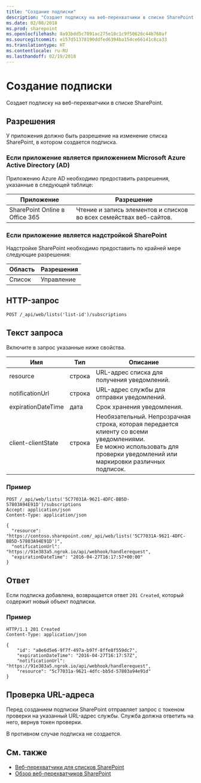 ```yaml
---
title: "Создание подписки"
description: "Создает подписку на веб-перехватчики в списке SharePoint."
ms.date: 02/08/2018
ms.prod: sharepoint
ms.openlocfilehash: 8a93bdd5c7891ac275e18c1c9f50620c44b760af
ms.sourcegitcommit: e157d51378190ddfed6394ba154ce66141c8ca33
ms.translationtype: HT
ms.contentlocale: ru-RU
ms.lasthandoff: 02/19/2018
---
```

# <a name="create-a-new-subscription"></a>Создание подписки 

Создает подписку на веб-перехватчики в списке SharePoint. 

## <a name="permissions"></a>Разрешения

У приложения должно быть разрешение на изменение списка SharePoint, в котором создается подписка.

### <a name="if-your-application-is-a-microsoft-azure-active-directory-azure-ad-application"></a>Если приложение является приложением Microsoft Azure Active Directory (AD)

Приложению Azure AD необходимо предоставить разрешения, указанные в следующей таблице:

Приложение | Разрешение 
------------|------------
SharePoint Online в Office 365|Чтение и запись элементов и списков во всех семействах веб-сайтов.

### <a name="if-your-application-is-a-sharepoint-add-in"></a>Если приложение является надстройкой SharePoint

Надстройке SharePoint необходимо предоставить по крайней мере следующие разрешения:

Область | Разрешения 
------|------------
Список|Управление

## <a name="http-request"></a>HTTP-запрос

```
POST /_api/web/lists('list-id')/subscriptions
```

## <a name="request-body"></a>Текст запроса

Включите в запрос указанные ниже свойства.

Имя | Тип | Описание 
-----|------|------------
resource|строка|URL-адрес списка для получения уведомлений.
notificationUrl|строка|URL-адрес службы для отправки уведомлений.
expirationDateTime|дата|Срок хранения уведомления.
client-clientState|строка|Необязательный. Непрозрачная строка, которая передается клиенту со всеми уведомлениями.<br/>Ее можно использовать для проверки уведомлений или маркировки различных подписок.


### <a name="example"></a>Пример

```http
POST /_api/web/lists('5C77031A-9621-4DFC-BB5D-57803A94E91D')/subscriptions
Accept: application/json
Content-Type: application/json

{
  "resource": "https://contoso.sharepoint.com/_api/web/lists('5C77031A-9621-4DFC-BB5D-57803A94E91D')",
  "notificationUrl": "https://91e383a5.ngrok.io/api/webhook/handlerequest",
  "expirationDateTime": "2016-04-27T16:17:57+00:00"
}
```

## <a name="response"></a>Ответ

Если подписка добавлена, возвращается ответ `201 Created`, который содержит новый объект подписки.

### <a name="example"></a>Пример

```http
HTTP/1.1 201 Created
Content-Type: application/json

{
    "id": "a8e6d5e6-9f7f-497a-b97f-8ffe8f559dc7",
    "expirationDateTime": "2016-04-27T16:17:57Z",    
    "notificationUrl": "https://91e383a5.ngrok.io/api/webhook/handlerequest",
    "resource": "5c77031a-9621-4dfc-bb5d-57803a94e91d"
}
```

## <a name="url-validation"></a>Проверка URL-адреса

Перед созданием подписки SharePoint отправляет запрос с токеном проверки на указанный URL-адрес службы. Служба должна ответить на него, вернув токен проверки.

В противном случае подписка не создается.

## <a name="see-also"></a>См. также

- [Веб-перехватчики для списков SharePoint](overview-sharepoint-list-webhooks.md)
- [Обзор веб-перехватчиков SharePoint](../overview-sharepoint-webhooks.md)